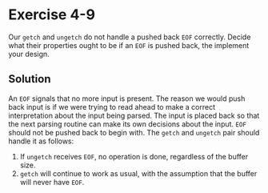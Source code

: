 # Exercise 4-9

Our `getch` and `ungetch` do not handle a pushed back `EOF` correctly. Decide what their properties ought to be if an `EOF` is pushed back, the implement your design.

## Solution

An `EOF` signals that no more input is present. The reason we would push back input is if we were trying to read ahead
to make a correct interpretation about the input being parsed. The input is placed back so that the next parsing routine
can make its own decisions about the input. `EOF` should not be pushed back to begin with. The `getch` and `ungetch`
pair should handle it as follows:

1. If `ungetch` receives `EOF`, no operation is done, regardless of the buffer size.
2. `getch` will continue to work as usual, with the assumption that the buffer will never have `EOF`.
